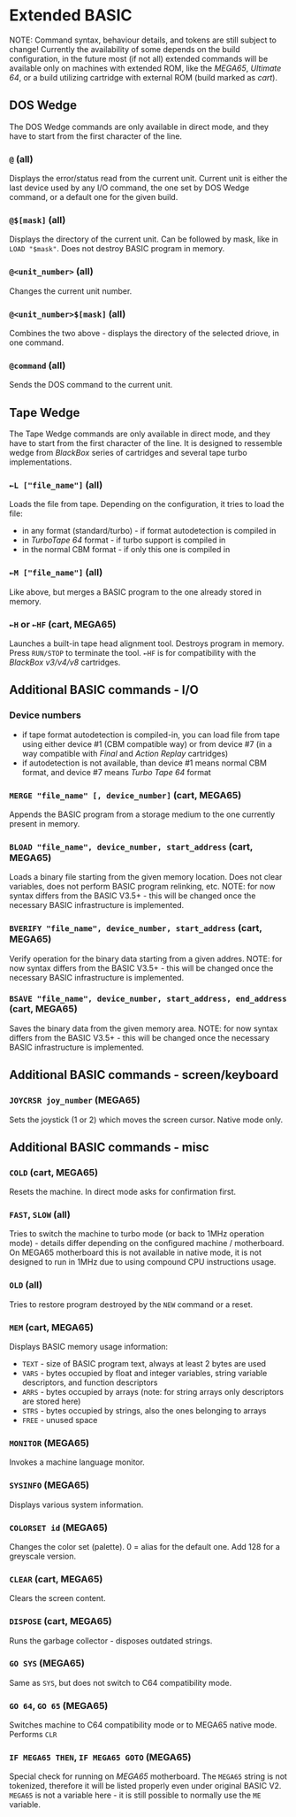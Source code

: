 
# Extended BASIC

NOTE: Command syntax, behaviour details, and tokens are still subject to change! Currently the availability of some depends on the build configuration, in the future most (if not all) extended commands will be available only on machines with extended ROM, like the *MEGA65*, *Ultimate 64*, or a build utilizing cartridge with external ROM (build marked as *cart*).

## DOS Wedge

The DOS Wedge commands are only available in direct mode, and they have to start from the first character of the line.

### `@` (all)

Displays the error/status read from the current unit. Current unit is either the last device used by any I/O command, the one set by DOS Wedge command, or a default one for the given build.

### `@$[mask]` (all)

Displays the directory of the current unit. Can be followed by mask, like in `LOAD "$mask"`. Does not destroy BASIC program in memory.

### `@<unit_number>` (all)

Changes the current unit number.

### `@<unit_number>$[mask]` (all)

Combines the two above - displays the directory of the selected driove, in one command.

### `@command` (all)

Sends the DOS command to the current unit.

## Tape Wedge

The Tape Wedge commands are only available in direct mode, and they have to start from the first character of the line. It is designed to ressemble wedge from *BlackBox* series of cartridges and several tape turbo implementations.

### `←L ["file_name"]` (all)

Loads the file from tape. Depending on the configuration, it tries to load the file:
* in any format (standard/turbo) - if format autodetection is compiled in
* in *TurboTape 64* format - if turbo support is compiled in
* in the normal CBM format - if only this one is compiled in

### `←M ["file_name"]` (all)

Like above, but merges a BASIC program to the one already stored in memory.

### `←H` or `←HF` (cart, MEGA65)

Launches a built-in tape head alignment tool. Destroys program in memory. Press `RUN/STOP` to terminate the tool. `←HF` is for compatibility with the *BlackBox v3/v4/v8* cartridges.

## Additional BASIC commands - I/O

### Device numbers

* if tape format autodetection is compiled-in, you can load file from tape using either device #1 (CBM compatible way) or from device #7 (in a way compatible with *Final* and *Action Replay* cartridges)
* if autodetection is not available, than device #1 means normal CBM format, and device #7 means *Turbo Tape 64* format

### `MERGE "file_name" [, device_number]` (cart, MEGA65)

Appends the BASIC program from a storage medium to the one currently present in memory.

### `BLOAD "file_name", device_number, start_address` (cart, MEGA65)

Loads a binary file starting from the given memory location. Does not clear variables, does not perform BASIC program relinking, etc. NOTE: for now syntax differs from the BASIC V3.5+ - this will be changed once the necessary BASIC infrastructure is implemented.

### `BVERIFY "file_name", device_number, start_address` (cart, MEGA65)

Verify operation for the binary data starting from a given addres. NOTE: for now syntax differs from the BASIC V3.5+ - this will be changed once the necessary BASIC infrastructure is implemented.

### `BSAVE "file_name", device_number, start_address, end_address` (cart, MEGA65)

Saves the binary data from the given memory area. NOTE: for now syntax differs from the BASIC V3.5+ - this will be changed once the necessary BASIC infrastructure is implemented.

## Additional BASIC commands - screen/keyboard

### `JOYCRSR joy_number` (MEGA65)

Sets the joystick (1 or 2) which moves the screen cursor. Native mode only.

## Additional BASIC commands - misc

### `COLD` (cart, MEGA65)

Resets the machine. In direct mode asks for confirmation first.

### `FAST`, `SLOW` (all)

Tries to switch the machine to turbo mode (or back to 1MHz operation mode) - details differ depending on the configured machine / motherboard. On MEGA65 motherboard this is not available in native mode, it is not designed to run in 1MHz due to using compound CPU instructions usage.

### `OLD` (all)

Tries to restore program destroyed by the `NEW` command or a reset.

### `MEM` (cart, MEGA65)

Displays BASIC memory usage information:
* `TEXT` - size of BASIC program text, always at least 2 bytes are used
* `VARS` - bytes occupied by float and integer variables, string variable descriptors, and function descriptors
* `ARRS` - bytes occupied by arrays (note: for string arrays only descriptors are stored here)
* `STRS` - bytes occupied by strings, also the ones belonging to arrays
* `FREE` - unused space

### `MONITOR` (MEGA65)

Invokes a machine language monitor.

### `SYSINFO` (MEGA65)

Displays various system information.

### `COLORSET id` (MEGA65)

Changes the color set (palette). 0 = alias for the default one. Add 128 for a greyscale version.

### `CLEAR` (cart, MEGA65)

Clears the screen content.

### `DISPOSE` (cart, MEGA65)

Runs the garbage collector - disposes outdated strings.

### `GO SYS` (MEGA65)

Same as `SYS`, but does not switch to C64 compatibility mode.

### `GO 64`, `GO 65` (MEGA65)

Switches machine to C64 compatibility mode or to MEGA65 native mode. Performs `CLR`

### `IF MEGA65 THEN`, `IF MEGA65 GOTO` (MEGA65)

Special check for running on *MEGA65* motherboard. The `MEGA65` string is not tokenized, therefore it will be listed properly even under original BASIC V2. `MEGA65` is not a variable here - it is still possible to normally use the `ME` variable.
